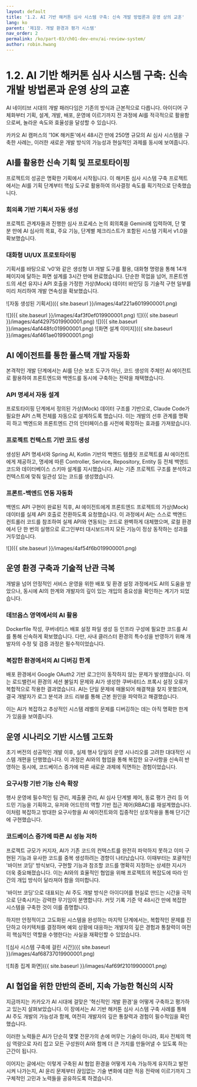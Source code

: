 ```yaml
---
layout: default
title: '1.2. AI 기반 해커톤 심사 시스템 구축: 신속 개발 방법론과 운영 상의 교훈'
lang: ko
parent: '제1장. 개발 환경과 평가 시스템'
nav_order: 2
permalink: /ko/part-03/ch01-dev-env/ai-review-system/
author: robin.hwang
---
```


# 1.2. AI 기반 해커톤 심사 시스템 구축: 신속 개발 방법론과 운영 상의 교훈

AI 네이티브 시대의 개발 패러다임은 기존의 방식과 근본적으로 다릅니다. 아이디어 구체화부터 기획, 설계, 개발, 배포, 운영에 이르기까지 전 과정에 AI를 적극적으로 활용함으로써, 놀라운 속도와 효율성을 달성할 수 있습니다. 

카카오 AI 캠퍼스의 '10K 해커톤'에서 48시간 만에 250명 규모의 AI 심사 시스템을 구축한 사례는, 이러한 새로운 개발 방식의 가능성과 현실적인 과제를 동시에 보여줍니다.

## AI를 활용한 신속 기획 및 프로토타이핑

프로젝트의 성공은 명확한 기획에서 시작됩니다. 이 해커톤 심사 시스템 구축 프로젝트에서는 AI를 기획 단계부터 핵심 도구로 활용하여 의사결정 속도를 획기적으로 단축했습니다.

### 회의록 기반 기획서 자동 생성

프로젝트 관계자들과 진행한 심사 프로세스 논의 회의록을 Gemini에 입력하여, 단 몇 분 만에 AI 심사의 목표, 주요 기능, 단계별 체크리스트가 포함된 시스템 기획서 v1.0을 확보했습니다.

### 대화형 UI/UX 프로토타이핑

기획서를 바탕으로 ‘v0’와 같은 생성형 UI 개발 도구를 활용, 대화형 명령을 통해 14개 페이지에 달하는 화면 설계를 3시간 만에 완료했습니다. 단순한 목업을 넘어, 프론트엔드의 세션 유지나 API 호출을 가정한 가상(Mock) 데이터 바인딩 등 기술적 구현 일부를 미리 처리하여 개발 연속성을 확보했습니다.

![자동 생성된 기획서]({{ site.baseurl }}/images/4af221a6019900001.png)

![]({{ site.baseurl }}/images/4af3f0ef019900001.png)
![]({{ site.baseurl }}/images/4af42975019900001.png)
![]({{ site.baseurl }}/images/4af448fc019900001.png)
![화면 설계 이미지]({{ site.baseurl }}/images/4af461ae019900001.png)

## AI 에이전트를 통한 풀스택 개발 자동화

본격적인 개발 단계에서는 AI를 단순 보조 도구가 아닌, 코드 생성의 주체인 AI 에이전트로 활용하여 프론트엔드와 백엔드를 동시에 구축하는 전략을 채택했습니다.

### API 명세서 자동 설계

프로토타이핑 단계에서 정의된 가상(Mock) 데이터 구조를 기반으로, Claude Code가 필요한 API 스펙 전체를 자동으로 설계하도록 했습니다. 이는 개발의 선후 관계를 명확히 하고 백엔드와 프론트엔드 간의 인터페이스를 사전에 확정하는 효과를 가져왔습니다.

### 프로젝트 컨텍스트 기반 코드 생성

생성된 API 명세서와 Spring AI, Kotlin 기반의 백엔드 템플릿 프로젝트를 AI 에이전트에게 제공하고, 명세에 따른 Controller, Service, Repository, Entity 등 전체 백엔드 코드와 데이터베이스 스키마 설계를 지시했습니다. AI는 기존 프로젝트 구조를 분석하고 컨텍스트에 맞춰 일관성 있는 코드를 생성했습니다.

### 프론트-백엔드 연동 자동화

백엔드 API 구현이 완료된 직후, AI 에이전트에게 프론트엔드 프로젝트의 가상(Mock) 데이터를 실제 API 호출로 전환하도록 요청했습니다. 이 과정에서 AI는 스스로 백엔드 컨트롤러 코드를 참조하여 실제 API와 연동되는 코드로 완벽하게 대체했으며, 로컬 환경에서 단 한 번의 실행으로 로그인부터 대시보드까지 모든 기능이 정상 동작하는 성과를 거두었습니다.

![]({{ site.baseurl }}/images/4af54f6b019900001.png)

## 운영 환경 구축과 기술적 난관 극복

개발을 넘어 안정적인 서비스 운영을 위한 배포 및 환경 설정 과정에서도 AI의 도움을 받았으나, 동시에 AI의 한계와 개발자의 깊이 있는 개입의 중요성을 확인하는 계기가 되었습니다.

### 데브옵스 영역에서의 AI 활용

Dockerfile 작성, 쿠버네티스 배포 설정 파일 생성 등 인프라 구성에 필요한 코드를 AI를 통해 신속하게 확보했습니다. 다만, 사내 클러스터 환경의 특수성을 반영하기 위해 개발자의 수정 및 검증 과정은 필수적이었습니다.

### 복잡한 환경에서의 AI 디버깅 한계

배포 환경에서 Google OAuth2 기반 로그인이 동작하지 않는 문제가 발생했습니다. 이는 로드밸런서 환경의 세션 불일치 문제와 AI가 생성한 쿠버네티스 프록시 설정 오류가 복합적으로 작용한 결과였습니다. AI는 단일 문제에 매몰되어 해결책을 찾지 못했으며, 결국 개발자가 로그 분석과 코드 리뷰를 통해 근본 원인을 파악하고 해결했습니다. 

이는 AI가 복잡하고 추상적인 시스템 레벨의 문제를 디버깅하는 데는 아직 명확한 한계가 있음을 보여줍니다.

## 운영 시나리오 기반 시스템 고도화

초기 버전의 성공적인 개발 이후, 실제 행사 당일의 운영 시나리오를 고려한 대대적인 시스템 개편을 단행했습니다. 이 과정은 AI와의 협업을 통해 복잡한 요구사항을 신속히 반영하는 동시에, 코드베이스 증가에 따른 새로운 과제에 직면하는 경험이었습니다.

### 요구사항 기반 기능 신속 확장

행사 운영에 필수적인 팀 관리, 제출물 관리, AI 심사 단계별 제어, 동료 평가 관리 등 어드민 기능을 기획하고, 유저와 어드민의 역할 기반 접근 제어(RBAC)를 재설계했습니다. 이처럼 복잡하고 방대한 요구사항을 AI 에이전트와의 집중적인 상호작용을 통해 단기간에 구현했습니다.

### 코드베이스 증가에 따른 AI 성능 저하

프로젝트 규모가 커지자, AI가 기존 코드의 컨텍스트를 완전히 파악하지 못하고 이미 구현된 기능과 유사한 코드를 중복 생성하려는 경향이 나타났습니다. 이때부터는 포괄적인 '바이브 코딩' 방식보다, 구현할 기능과 참조할 코드를 명확히 지정하는 상세한 지시가 더욱 중요해졌습니다. 이는 AI와의 효율적인 협업을 위해 프로젝트의 복잡도에 따라 인간의 개입 방식이 달라져야 함을 의미합니다.

'바이브 코딩'으로 대표되는 AI 주도 개발 방식은 아이디어를 현실로 만드는 시간을 극적으로 단축시키는 강력한 무기임이 분명합니다. 커밋 기록 기준 약 48시간 만에 복잡한 시스템을 구축한 것이 이를 증명합니다. 

하지만 안정적이고 고도화된 시스템을 완성하는 마지막 단계에서는, 복합적인 문제를 진단하고 아키텍처를 결정하며 예외 상황에 대응하는 개발자의 깊은 경험과 통찰력이 여전히 핵심적인 역할을 수행한다는 사실을 재확인할 수 있었습니다.

![심사 시스템 구축에 걸린 시간]({{ site.baseurl }}/images/4af68737019900001.png)

![최종 집계 화면]({{ site.baseurl }}/images/4af69f21019900001.png)

## AI 협업을 위한 만반의 준비, 지속 가능한 혁신의 시작

지금까지는 카카오가 AI 시대에 걸맞은 '혁신적인 개발 환경'을 어떻게 구축하고 평가하고 있는지 살펴보았습니다. 이 장에서는 AI 기반 해커톤 심사 시스템 구축 사례를 통해 AI 주도 개발의 가능성과 함께, 여전히 개발자의 깊은 통찰력과 경험이 필수적임을 확인했습니다.

이러한 노력들은 AI가 단순히 몇몇 전문가의 손에 머무는 기술이 아니라, 회사 전체의 핵심 역량으로 자리 잡고 모든 구성원이 AI와 함께 더 큰 가치를 만들어낼 수 있도록 하는 근간이 됩니다.

이어지는 글에서는 이렇게 구축된 AI 협업 환경을 어떻게 지속 가능하게 유지하고 발전시켜 나가는지, AI 윤리 문제부터 끊임없는 기술 변화에 대한 적응 전략에 이르기까지 그 구체적인 고민과 노력들을 공유하도록 하겠습니다.
